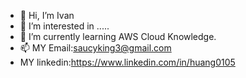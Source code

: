 - 👋 Hi, I’m Ivan
- 👀 I’m interested in .....
- 🌱 I’m currently learning AWS Cloud Knowledge.
- 📫 MY Email:saucyking3@gmail.com
- MY linkedin:https://www.linkedin.com/in/huang0105

